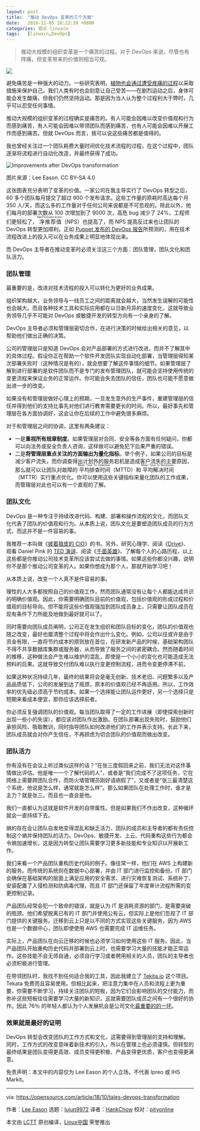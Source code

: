 ```yaml
---
layout: post
title:	"推动 DevOps 变革的三个方面"
date:	2018-11-05 10:22:39 +0800 
categories:	观点 linuxcn 
tags:	[linuxcn,DevOps]
---
```




> 
> 推动大规模的组织变革是一个痛苦的过程。对于 DevOps 来说，尽管也有阵痛，但变革带来的价值则相当可观。
> 
> 
> 


![](/Asserts/Images//attachment/album/201811/05/102242f22hd19lq6d93d06.png)


避免痛苦是一种强大的动力。一些研究表明，[植物也会通过遭受疼痛的过程](https://link.springer.com/article/10.1007%2Fs00442-014-2995-6)以采取措施来保护自己。我们人类有时也会刻意让自己受苦——在剧烈运动之后，身体可能会发生酸痛，但我们仍然坚持运动。那是因为当人认为整个过程利大于弊时，几乎可以忍受任何事情。


推动大规模的组织变革的过程确实是痛苦的。有人可能会因难以改变价值观和行为而感到痛苦，有人可能会因难以带领团队而感到痛苦，也有人可能会因难以开展工作而感到痛苦。但就 DevOps 而言，我可以说这些痛苦都是值得的。


我也曾经关注过一个团队耗费大量时间优化技术流程的过程，在这个过程中，团队逐渐将流程进行自动化改造，并最终获得了成功。


![Improvements after DevOps transformation](/Asserts/Images//attachment/album/201811/05/102242qcz2mgyy2hgzobsr.png "Improvements after DevOps transformation")


图片来源：Lee Eason. CC BY-SA 4.0


这张图表充分表明了变革的价值。一家公司在我主导实行了 DevOps 转型之后，60 多个团队每月提交了超过 900 个发布请求。这些工作量的原耗时高达每个月 350 人/天，而这么多的工作量对于任何公司来说都是不可忽视的。除此以外，他们每月的部署次数从 100 次增加到了 9000 次，高危 bug 减少了 24%，工程师们更轻松了，<ruby> 净推荐值 <rt>  Net Promoter Score </rt></ruby>（NPS）也提高了，而 NPS 提高反过来也让团队的 DevOps 转型更加顺利。正如 [Puppet 发布的 DevOps 报告](https://puppet.com/resources/whitepaper/state-of-devops-report)所预测的，用在技术流程改进上的投入可以在业务成果上明显地体现出来。


而 DevOps 主导者在推动变革时必须关注这三个方面：团队管理，团队文化和团队活力。


### 团队管理


最重要的是，改进对技术流程的投入可以转化为更好的业务成果。


组织架构越大，业务领导与一线员工之间的距离就会越大，当然发生误解的可能性也会越大。而且各种技术工具和实际应用都在以日新月异的速度变化，这就导致业务领导几乎不可能对 DevOps 或敏捷开发的转型方向有一个亲身的了解。


DevOps 主导者必须和管理层密切合作，在进行决策的时候给出相关的意见，以帮助他们做出正确的决策。


公司的管理层只是知道 DevOps 会对产品部署的方式进行改进，而并不了解其中的具体过程。假设你正在帮助一个软件开发团队实现自动化部署，当管理层得知某次部署失败时（这种情况是有的），就会想要了解这件事情的细节。如果管理层了解到进行部署的是软件团队而不是专门的发布管理团队，就可能会坚持使用传统的变更流程来保证业务的正常运作。你可能会失去团队的信任，团队也可能不愿意做出进一步的改变。


如果没有和管理层做好心理上的预期，一旦发生意外的生产事件，重建管理层的信任并得到他们的支持比事先对他们进行教育需要更长的时间。所以，最好事先和管理层在各方面协调好，这会让你在后续的工作中避免很多麻烦。


对于和管理层之间的协调，这里有两条建议：


* 一是**重视所有规章制度**。如果管理层对合同、安全等各方面有任何疑问，你都可以向法务或安全负责人咨询，这样做可以避免犯下后果严重的错误。
* 二是**将管理层重点关注的方面输出为量化指标**。举个例子，如果公司的目标是减少客户流失，而你调查得出计划外的服务宕机是造成客户流失的主要原因，那么就可以让团队对故障的<ruby> 平均排查时间 <rt>  Mean Time To Detection </rt></ruby>（MTTD）和<ruby> 平均解决时间 <rt>  Mean Time To Resolution </rt></ruby>（MTTR）实行重点优化。你可以使用这些关键指标来量化团队的工作成果，而管理层对此也可以有一个直观的了解。


### 团队文化


DevOps 是一种专注于持续改进代码、构建、部署和操作流程的文化，而团队文化代表了团队的价值观和行为。从本质上说，团队文化是要塑造团队成员的行为方式，而这并不是一件容易的事。


我推荐一本叫做《[披着狼皮的 CIO](https://www.gartner.com/en/publications/wolf-cio)》的书。另外，研究心理学、阅读《[Drive](https://en.wikipedia.org/wiki/Drive:_The_Surprising_Truth_About_What_Motivates_Us)》、观看 Daniel Pink 的 [TED 演讲](https://www.ted.com/talks/dan_pink_on_motivation?language=en#t-2094)、阅读《[千面英雄](https://www.ted.com/talks/dan_pink_on_motivation?language=en#t-2094)》、了解每个人的心路历程，以上这些都是你推动公司技术变革所应该尝试去做的事情。如果这些你都没兴趣，说明你不是那个推动公司变革的人。如果你想成为那个人，那就开始学习吧！


从本质上说，改变一个人真不是件容易的事。


理性的人大多都按照自己的价值观工作，然而团队通常没有让每个人都能达成共识的明确价值观。因此，你需要明确团队目前的价值观，包括价值观的形成过程和价值观的目标导向。但不能将这些价值观强加到团队成员身上，只需要让团队成员在现有条件下力所能及地做到最好就可以了。


同时需要向团队成员阐明，公司正在发生组织和团队目标的变化，团队的价值观也随之改变，最好也厘清整个过程中将会作出什么变化。例如，公司以往或许是由于资金有限，一直将节约成本的原则放在首位，在研发新产品的时候，基础架构团队不得不共享数据库集群或服务器，从而导致了服务之间的紧密耦合。然而随着时间的推移，这种做法会产生难以维护的混乱，即使是一个小小的变化也可能造成无法预料的后果。这就导致交付团队难以执行变更控制流程，进而令变更停滞不前。


如果这种状况持续几年，最终的结果将会是毫无创新、技术老旧、问题繁多以及产品品质低下，公司的发展到达了瓶颈，原本的价值观已经不再适用。所以，工作效率的优先级必须高于节约成本。如果一个选择能让团队运作更好，另一个选择只是短期来看成本便宜，那你应该选择前者。


你必须反复强调团队的价值观。每当团队取得了一定的工作进展（即使探索创新时出现一些小的失误），都应该对团队作出激励。在团队部署出现失败时，鼓励他们承担风险、吸取教训，同时指导团队如何改进他们的工作并表示支持。长此下来，团队成员就会对你产生信任，不再顾虑为切合团队的价值观而做出改变。


### 团队活力


你有没有在会议上听过类似这样的话？“在张三度假回来之前，我们无法对这件事情做出评估。他是唯一一个了解代码的人”，或者是“我们完成不了这项任务，它在网络上需要跨团队合作，而防火墙管理员刚好请病假了”，又或者是“张三最清楚这个系统，他说是怎么样，通常就是怎么样”。那么如果团队在处理工作时，谁才是主力？就是张三。而且也一直会是他。


我们一直都认为这就是软件开发的自带属性。但是如果我们不作出改变，这种循环就会一直持续下去。


熵的存在会让团队自发地变得混乱和缺乏活力，团队的成员和主导者的都有责任控制这个熵并保持团队的活力。DevOps、敏捷开发、上云、代码重构这些行为都会令熵加速增长，这是因为转型让团队需要学习更多新技能和专业知识以开展新工作。


我们来看一个产品团队重构历史代码的例子。像往常一样，他们在 AWS 上构建新的服务。而传统的系统则在数据中心部署，并由 IT 部门进行监控和备份。IT 部门会确保在基础架构的层面上满足应用的安全需求、进行灾难恢复测试、系统补丁、安装配置了入侵检测和防病毒代理，而且 IT 部门还保留了年度审计流程所需的变更控制记录。


产品团队经常会犯一个致命的错误，就是认为 IT 是消耗资源的部门，是需要突破的瓶颈。他们希望脱离已有的 IT 部门并使用公有云，但实际上是他们忽视了 IT 部门提供的关键服务。迁移到云上只是以不同的方式实现这些关键服务，因为 AWS 也是一个数据中心，团队即使使用 AWS 也需要完成 IT 运维任务。


实际上，产品团队在向云迁移的时候也必须学习如何使用这些 IT 服务。因此，当产品团队开始重构历史代码并部署到云上时，也需要学习大量的技能才能正常运作。这些技能不会无师自通，必须自行学习或者聘用相关的人员，团队的主导者也必须积极进行管理。


在带领团队时，我找不到任何适合我的工具，因此我建立了 [Tekita.io](https://tekata.io/) 这个项目。Tekata 免费而且容易使用。但相比起来，把注意力集中在人员和流程上更为重要，你需要不断学习，持续关注团队的短板，因为它们会影响团队的交付能力，而弥补这些短板往往需要学习大量的新知识，这就需要团队成员之间有一个很好的协作。因此 76％ 的年轻人都认为个人发展机会是公司文化[最重要的的一环](https://www.execu-search.com/%7E/media/Resources/pdf/2017_Hiring_Outlook_eBook)。


### 效果就是最好的证明


DevOps 转型会改变团队的工作方式和文化，这需要得到管理层的支持和理解。同时，工作方式的改变意味着新技术的引入，所以在管理上也必须谨慎。但转型的最终结果是团队变得更高效、成员变得更积极、产品变得更优质，客户也变得更满意。


免责声明：本文中的内容仅为 Lee Eason 的个人立场，不代表 Ipreo 或 IHS Markit。




---


via: <https://opensource.com/article/18/10/tales-devops-transformation>


作者：[Lee Eason](https://opensource.com/users/leeeason) 选题：[lujun9972](https://github.com/lujun9972) 译者：[HankChow](https://github.com/HankChow) 校对：[pityonline](https://github.com/pityonline)


本文由 [LCTT](https://github.com/LCTT/TranslateProject) 原创编译，[Linux中国](https://linux.cn/) 荣誉推出
